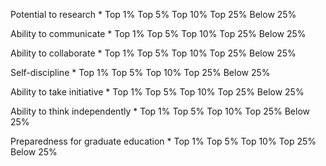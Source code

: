 
Potential to research *
Top 1%
Top 5%
Top 10%
Top 25%
Below 25%

Ability to communicate *
Top 1%
Top 5%
Top 10%
Top 25%
Below 25%

Ability to collaborate *
Top 1%
Top 5%
Top 10%
Top 25%
Below 25%

Self-discipline *
Top 1%
Top 5%
Top 10%
Top 25%
Below 25%

Ability to take initiative *
Top 1%
Top 5%
Top 10%
Top 25%
Below 25%

Ability to think independently *
Top 1%
Top 5%
Top 10%
Top 25%
Below 25%

Preparedness for graduate education *
Top 1%
Top 5%
Top 10%
Top 25%
Below 25%

